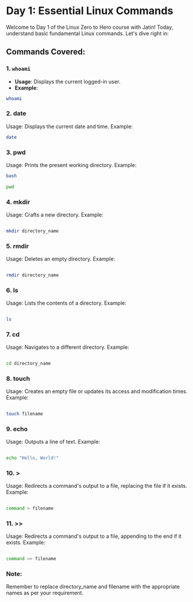 # Day 1: Essential Linux Commands

Welcome to Day 1 of the Linux Zero to Hero course with Jatin! Today, understand basic fundamental Linux commands. Let's dive right in:

## Commands Covered:

### 1. `whoami`
- **Usage**: Displays the current logged-in user.
- **Example**:
```bash
whoami
```
###  2. date
Usage: Displays the current date and time.
Example:
```bash
date
```
### 3. pwd
Usage: Prints the present working directory.
Example:
```bash
bash
 
pwd
```
### 4. mkdir
Usage: Crafts a new directory.
Example:
```bash
 
mkdir directory_name
```
### 5. rmdir
Usage: Deletes an empty directory.
Example:
```bash
 
rmdir directory_name
```
### 6. ls
Usage: Lists the contents of a directory.
Example:
```bash
 
ls
```
### 7. cd
Usage: Navigates to a different directory.
Example:
```bash
 
cd directory_name
```
### 8. touch
Usage: Creates an empty file or updates its access and modification times.
Example:
```bash
 
touch filename
```
### 9. echo
Usage: Outputs a line of text.
Example:
```bash
 
echo "Hello, World!"
```
### 10. >
Usage: Redirects a command's output to a file, replacing the file if it exists.
Example:
```bash
 
command > filename
```
### 11. >>
Usage: Redirects a command's output to a file, appending to the end if it exists.
Example:
```bash
 
command >> filename
```
### Note:
Remember to replace directory_name and filename with the appropriate names as per your requirement.
 
